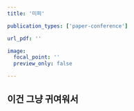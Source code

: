 ```yaml
---
title: '미피'

publication_types: ['paper-conference']

url_pdf: ''

image:
  focal_point: ''
  preview_only: false

---
```


## 이건 그냥 귀여워서
